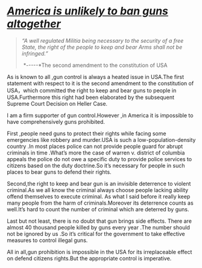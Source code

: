 # ***<u>America is unlikely to ban guns altogether</u>*** 

> *“A well regulated Militia being necessary to the security of a free State, the right of the people to keep and bear Arms shall not be infringed.”*
>
> ​                            *-----*The second amendment to the constitution of USA

  As is known to all ,gun control is always a heated issue in USA.The first statement with respect to it is the second amendment to the constitution of USA，which committed the right to keep and bear guns to people in USA.Furthermore this right had been elaborated by the subsequent Supreme Court Decision on Heller Case.

  I am a firm supporter of gun control.However ,in America it is impossible to have comprehensively guns prohibited.

  First ,people need guns to protect their rights while facing some emergencies like robbery and murder.USA is such a low-population-density country .In most places police can not provide people guard for abrupt criminals in time .What’s more the case of warren v. district of columbia appeals the police do not owe a specific duty to provide police services to citizens based on the duty doctrine.So it’s necessary for people in such places to bear guns to defend their rights.

  Second,the right to keep and bear gun is an invisible deterrence to violent criminal.As we all know the criminal always choose people lacking ability offend themselves to execute criminal. As what I said before it really keep many people from the harm of criminals.Moreover its deterrence counts as well.It’s hard to count the number of criminal which are deterred by guns.

  Last but not least, there is no doubt that gun brings side effects. There are almost 40 thousand people killed by guns every year .The number should not be ignored by us .So it’s critical for the government to take effective measures to control illegal guns.

  All in all,gun prohibition is impossible in the USA for its irreplaceable effect on defend citizens rights.But the appropriate control is imperative.